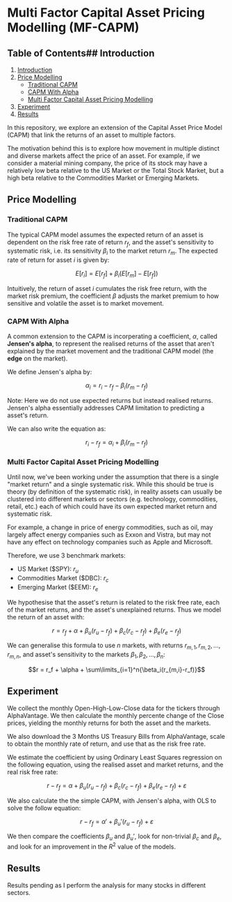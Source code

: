 # Multi Factor Capital Asset Pricing Modelling (MF-CAPM)

## Table of Contents## Introduction

1. [Introduction](#introduction)
2. [Price Modelling](#price-modelling)
   - [Traditional CAPM](#traditional-capm)
   - [CAPM With Alpha](#capm-with-alpha)
   - [Multi Factor Capital Asset Pricing Modelling](#multi-factor-capital-asset-pricing-modelling)
3. [Experiment](#experiment)
4. [Results](#results)

In this repository, we explore an extension of the Capital Asset Price Model (CAPM) that link the returns of an asset to multiple factors.

The motivation behind this is to explore how movement in multiple distinct and diverse markets affect the price of an asset. For example, if we consider a material mining company, the price of its stock may have a relatively low beta relative to the US Market or the Total Stock Market, but a high beta relative to the Commodities Market or Emerging Markets.

## Price Modelling

### Traditional CAPM

The typical CAPM model assumes the expected return of an asset is dependent on the risk free rate of return $r_f$, and the asset's sensitivity to systematic risk, i.e. its sensitivity $\beta_i$ to the market return $r_m$. The expected rate of return for asset $i$ is given by:

$$E[r_i] = E[r_f] + \beta_i(E[r_m]-E[r_f])$$

Intuitively, the return of asset $i$ cumulates the risk free return, with the market risk premium, the coefficient $\beta$ adjusts the market premium to how sensitive and volatile the asset is to market movement.

### CAPM With Alpha

A common extension to the CAPM is incorperating a coefficient, $\alpha$, called **Jensen's alpha**, to represent the realised returns of the asset that aren't explained by the market movement and the traditional CAPM model (the **edge** on the market).

We define Jensen's alpha by:

$$\alpha_i = r_i - r_f - \beta_i(r_m-r_f)$$

Note: Here we do not use expected returns but instead realised returns. Jensen's alpha essentially addresses CAPM limitation to predicting a asset's return.

We can also write the equation as:

$$r_i - r_f = \alpha_i + \beta_i(r_m-r_f)$$

### Multi Factor Capital Asset Pricing Modelling

Until now, we've been working under the assumption that there is a single "market return" and a single systematic risk. While this should be true is theory (by definition of the systematic risk), in reality assets can usually be clustered into different markets or sectors (e.g. technology, commodities, retail, etc.) each of which could have its own expected market return and systematic risk.

For example, a change in price of energy commodities, such as oil, may largely affect energy companies such as Exxon and Vistra, but may not have any effect on technology companies such as Apple and Microsoft.

Therefore, we use 3 benchmark markets:

- US Market (\$SPY): $r_u$
- Commodities Market (\$DBC): $r_c$
- Emerging Market (\$EEM): $r_e$

We hypothesise that the asset's return is related to the risk free rate, each of the market returns, and the asset's unexplained returns. Thus we model the return of an asset with:

$$r =  r_f + \alpha + \beta_u(r_u-r_f) + \beta_c(r_c-r_f) + \beta_e(r_e-r_f)$$

We can generalise this formula to use $n$ markets, with returns $r_{m,1}, r_{m,2}, ..., r_{m,n}$, and asset's sensitivity to the markets $\beta_1, \beta_2, ..., \beta_n$:

$$r =  r_f + \alpha + \sum\limits_{i=1}^n{\beta_i(r_{m,i}-r_f)}$$

## Experiment

We collect the monthly Open-High-Low-Close data for the tickers through AlphaVantage. We then calculate the monthly percente change of the Close prices, yielding the monthly returns for both the asset and the markets.

We also download the 3 Months US Treasury Bills from AlphaVantage, scale to obtain the monthly rate of return, and use that as the risk free rate.

We estimate the coefficient by using Ordinary Least Squares regression on the following equation, using the realised asset and market returns, and the real risk free rate:

$$r - r_f = \alpha + \beta_u(r_u-r_f) + \beta_c(r_c-r_f) + \beta_e(r_e-r_f) + \varepsilon$$

We also calculate the the simple CAPM, with Jensen's alpha, with OLS to solve the follow equation:

$$r - r_f = \alpha' + \beta_u'(r_u-r_f) + \varepsilon$$

We then compare the coefficients $\beta_u$ and $\beta_u'$, look for non-trivial $\beta_c$ and $\beta_e$, and look for an improvement in the $R^2$ value of the models.

## Results

Results pending as I perform the analysis for many stocks in different sectors.
